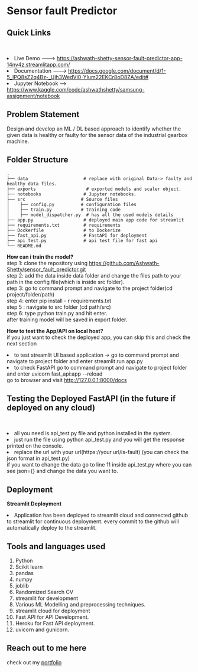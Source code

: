 # Sensor fault Predictor
## Quick Links
<br><li> Live Demo ---> https://ashwath-shetty-sensor-fault-predictor-app-14nv4z.streamlitapp.com/
<br><li> Documentation ---> https://docs.google.com/document/d/1-5_IPQ8sZ2q4Bz-_Ujh3WedVi0-YIum22EKCr8oD8ZA/edit#
<br><li> Jupyter Notebook --> https://www.kaggle.com/code/ashwathshetty/samsung-assignment/notebook

## Problem Statement
Design and develop an ML / DL based approach to identify whether the given data is healthy
or faulty for the sensor data of the industrial gearbox machine.

## Folder Structure
```
.
├── data                     # replace with original Data-> faulty and healthy data files.
├── exports                   # exported models and scaler object.
├── notebooks                # Jupyter notebooks.
├── src                     # Source files 
│    ├── config.py          # configuration files
│    ├── train.py           # training code
│    ├── model_dispatcher.py  # has all the used models details
├── app.py                   # deployed main app code for streamlit
├── requirements.txt         # requirements
├── Dockerfile               # to Dockerize
├── fast_api.py              # FastAPI for deployment
├── api_test.py              # api test file for fast api
└── README.md
```

<b>How can i train the model?</b>
<br>step 1: clone the repository using https://github.com/Ashwath-Shetty/sensor_fault_predictor.git 
<br>step 2: add the data inside data folder and change the files path to your path in the config file(which is inside src folder).
<br>step 3: go to command prompt and navigate to the project folder(cd project/folder/path)
<br>step 4: enter pip install - r requirements.txt
<br>step 5 : navigate to src folder (cd path/src)
<br>step 6: type python train.py and hit enter.
<br>after training model will be saved in export folder.

<b>How to test the App/API on local host?</b>
<br> if you just want to check the deployed app, you can skip this and check the next section
<br><li>to test streamlit UI based application -> go to command prompt and navigate to project folder and enter streamlit run app.py
<br><li> to check FastAPI go to command prompt and navigate to project folder and enter uvicorn fast_api:app --reload
  <br> go to browser and visit http://127.0.0.1:8000/docs

## Testing the Deployed FastAPI (in the future if deployed on any cloud)
<br> <li>all you need is api_test.py file and python installed in the system. 
<br> <li>just run the file using python api_test.py and you will get the response printed on the console.
<br><li> replace the url with your url(https://your url/is-fault) (you can check the json format in api_test.py)
<br> if you want to change the data go to line 11 inside api_test.py where you can see json={} and change the data you want to.

## Deployment
<b>Streamlit Deployment</b>
<li>Application has been deployed to streamlit cloud and connected github to streamlit for continuous deployment. every commit to the github will automatically deploy to the streamlit.

## Tools and languages used
1. Python
2. Scikit learn
3. pandas
4. numpy
5. joblib
6. Randomized Search CV
7. streamlit for development
8. Various ML Modelling and preprocessing techniques.
9. streamlit cloud for deployment
10. Fast API for API Development.
11. Heroku for Fast API deployment.
12. uvicorn and gunicorn.

## Reach out to me here
check out my [portfolio](https://ashwathshetty.netlify.app/)

